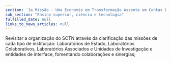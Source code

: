 ```yaml
---
section: '1a Missão - Uma Economia em Transformação Assente em Contas Equilibradas'
sub_section: "Ensino superior, ciência e tecnologia"
fulfilled_date: null
links_to_news_articles: null
---
```


Revisitar a organização do SCTN através da clarificação das missões de cada tipo de instituição: Laboratórios de Estado, Laboratórios Colaborativos, Laboratórios Associados e Unidades de Investigação e entidades de interface, fomentando colaborações e sinergias;